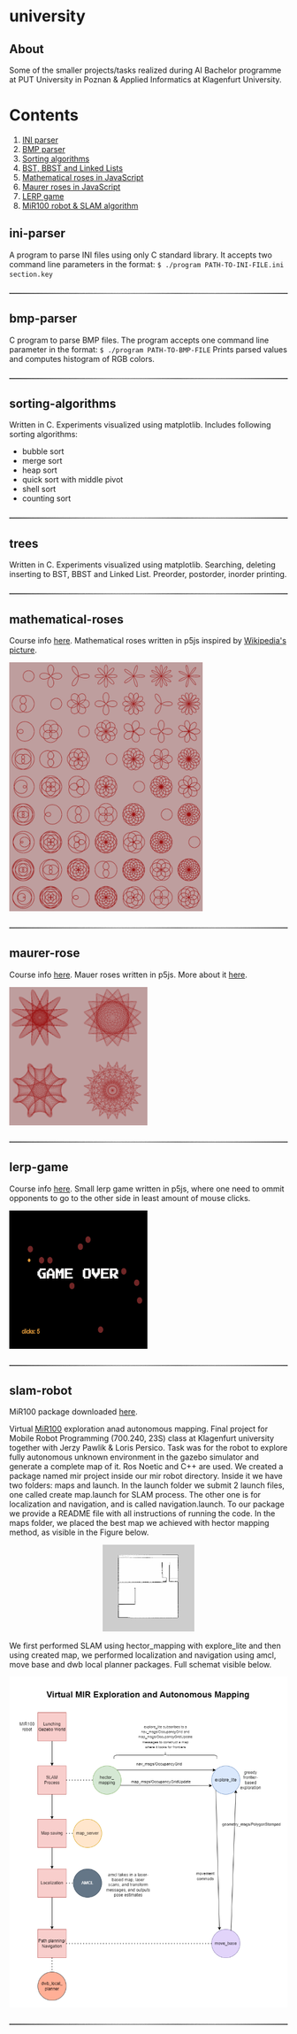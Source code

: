 # university

## About

Some of the smaller projects/tasks realized during AI Bachelor programme at PUT University in Poznan & Applied Informatics at Klagenfurt University.

# Contents

1.  [INI parser](#ini-parser)
2.  [BMP parser](#bmp-parser)
3.  [Sorting algorithms](#sorting-algorithms)
4.  [BST, BBST and Linked Lists](#trees)
5.  [Mathematical roses in JavaScript](#mathematical-roses)
6.  [Maurer roses in JavaScript](#maurer-rose)
7.  [LERP game](#lerp-game)
8.  [MiR100 robot & SLAM algorithm](#slam-robot)

## ini-parser

A program to parse INI files using only C standard library. It accepts two command line parameters in the format:
`$ ./program PATH-TO-INI-FILE.ini section.key`

![](linebreak.png)

## bmp-parser

C program to parse BMP files. The program accepts one command line parameter in the format:
`$ ./program PATH-TO-BMP-FILE`
Prints parsed values and computes histogram of RGB colors.

![](linebreak.png)

## sorting-algorithms

Written in C. Experiments visualized using matplotlib. Includes following sorting algorithms:

- bubble sort
- merge sort
- heap sort
- quick sort with middle pivot
- shell sort
- counting sort

![](linebreak.png)

## trees

Written in C. Experiments visualized using matplotlib. Searching, deleting inserting to BST, BBST and Linked List. Preorder, postorder, inorder printing.

![](linebreak.png)

## mathematical-roses

Course info [here](http://www.itec.uni-klu.ac.at/~mlux/index.php?id=courses/intro-cg-ss20.md).
Mathematical roses written in p5js inspired by [Wikipedia's picture](https://en.wikipedia.org/wiki/Rose_%28mathematics%29).

 <img src="mathematical-roses/roses.png" alt= “” width="350" height="450">
 
 ![](linebreak.png)

## maurer-rose

Course info [here](http://www.itec.uni-klu.ac.at/~mlux/index.php?id=courses/intro-cg-ss20.md).
Mauer roses written in p5js. More about it [here](https://en.wikipedia.org/wiki/Maurer_rose).

 <img src="maurer-rose/out.png" alt= “” width="250" height="250">

![](linebreak.png)

## lerp-game

Course info [here](http://www.itec.uni-klu.ac.at/~mlux/index.php?id=courses/intro-cg-ss20.md).
Small lerp game written in p5js, where one need to ommit opponents to go to the other side in least amount of mouse clicks.

 <img src="lerp-game/out.png" alt= “” width="250" height="250">

![](linebreak.png)

## slam-robot

MiR100 package downloaded [here](https://github.com/DFKI-NI/mir_robot/tree/noetic).

Virtual [MiR100](https://www.mobile-industrial-robots.com/de/losungen/roboter/mir100/) exploration anad autonomous mapping. Final project for Mobile Robot Programming (700.240, 23S) class at Klagenfurt university together with Jerzy Pawlik & Loris Persico. Task was for the robot to explore fully autonomous unknown environment in the gazebo simulator and generate a complete map of it. Ros Noetic and C++ are used. We created a package named mir project inside our mir robot directory. Inside it we
have two folders: maps and launch. In the launch folder we submit 2 launch files,
one called create map.launch for SLAM process. The other one is for localization and
navigation, and is called navigation.launch. To our package we provide a README
file with all instructions of running the code. In the maps folder, we placed the best
map we achieved with hector mapping method, as visible in the Figure below.

<p align="center" width="100%">
    <img width="33%" src="mir-robot/map.png">
</p>

We first performed SLAM using hector_mapping with explore_lite and then using created map, we performed localization and navigation using amcl, move base and dwb local planner packages. Full schemat visible below.

<p align="center" width="100%">
    <img width="100%" src="mir-robot/graph.png">
</p>

![](linebreak.png)
